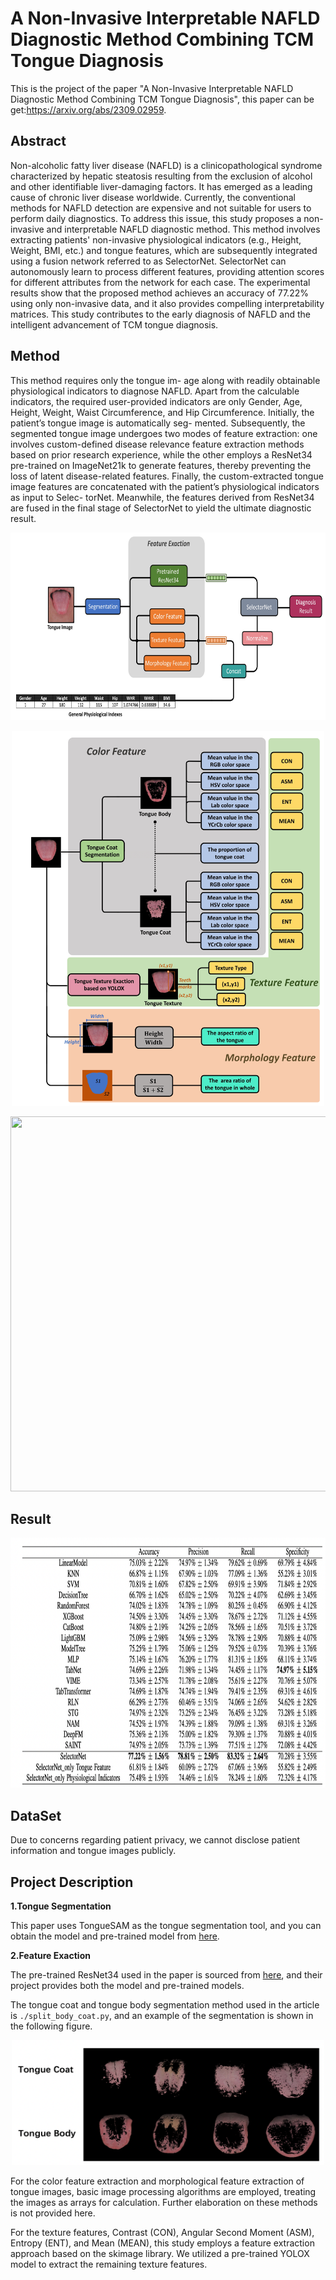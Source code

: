 # A Non-Invasive Interpretable NAFLD Diagnostic Method Combining TCM Tongue Diagnosis
This is the project of the paper "A Non-Invasive Interpretable NAFLD Diagnostic Method Combining TCM Tongue Diagnosis", this paper can be get:https://arxiv.org/abs/2309.02959.

## Abstract

Non-alcoholic fatty liver disease (NAFLD) is a clinicopathological syndrome characterized by hepatic steatosis resulting from the exclusion of alcohol and other identifiable liver-damaging factors. It has emerged as a leading cause of chronic liver disease worldwide. Currently, the conventional methods for NAFLD detection are expensive and not suitable for users to perform daily diagnostics. To address this issue, this study proposes a non-invasive and interpretable NAFLD diagnostic method. This method involves extracting patients' non-invasive physiological indicators (e.g., Height, Weight, BMI, etc.) and tongue features, which are subsequently integrated using a fusion network referred to as SelectorNet. SelectorNet can autonomously learn to process different features, providing attention scores for different attributes from the network for each case. The experimental results show that the proposed method achieves an accuracy of 77.22\% using only non-invasive data, and it also provides compelling interpretability matrices. This study contributes to the early diagnosis of NAFLD and the intelligent advancement of TCM tongue diagnosis.

## Method

This method requires only the tongue im- age along with readily obtainable physiological indicators to diagnose NAFLD. Apart from the calculable indicators, the required user-provided indicators are only Gender, Age, Height, Weight, Waist Circumference, and Hip Circumference. Initially, the patient’s tongue image is automatically seg- mented. Subsequently, the segmented tongue image undergoes two modes of feature extraction: one involves custom-defined disease relevance feature extraction methods based on prior research experience, while the other employs a ResNet34 pre-trained on ImageNet21k to generate features, thereby preventing the loss of latent disease-related features. Finally, the custom-extracted tongue image features are concatenated with the patient’s physiological indicators as input to Selec- torNet. Meanwhile, the features derived from ResNet34 are fused in the final stage of SelectorNet to yield the ultimate diagnostic result.

<p align="center">
    <img src="https://github.com/cshan-github/SelectorNet/blob/main/0.jpg" width="600" height="300">
  
<p align="center">
    <img src="https://github.com/cshan-github/SelectorNet/blob/main/1.jpg" width="500" height="600">

<p align="center">
    <img src="https://github.com/cshan-github/SelectorNet/blob/main/2.jpg" width="800" height="600">

## Result 

<p align="center">
    <img src="https://github.com/cshan-github/SelectorNet/blob/main/result.jpg" width="800" height="400">

## DataSet

Due to concerns regarding patient privacy, we cannot disclose patient information and tongue images publicly.

## Project Description

**1.Tongue Segmentation**

This paper uses TongueSAM as the tongue segmentation tool, and you can obtain the model and pre-trained model from [here](https://github.com/cshan-github/TongueSAM).

**2.Feature Exaction**

The pre-trained ResNet34 used in the paper is sourced from [here](https://github.com/WZMIAOMIAO/deep-learning-for-image-processing/tree/master/pytorch_classification/Test5_resnet), and their project provides both the model and pre-trained models.

The tongue coat and tongue body segmentation method used in the article is ```./split_body_coat.py```, and an example of the segmentation is shown in the following figure.

<p align="center">
    <img src="https://github.com/cshan-github/SelectorNet/blob/main/3.jpg" width="500" height="200">

For the color feature extraction and morphological feature extraction of tongue images, basic image processing algorithms are employed, treating the images as arrays for calculation. Further elaboration on these methods is not provided here.

For the texture features, Contrast (CON), Angular Second Moment (ASM), Entropy (ENT), and Mean (MEAN), this study employs a feature extraction approach based on the skimage library. We utilized a pre-trained YOLOX model to extract the remaining texture features.
